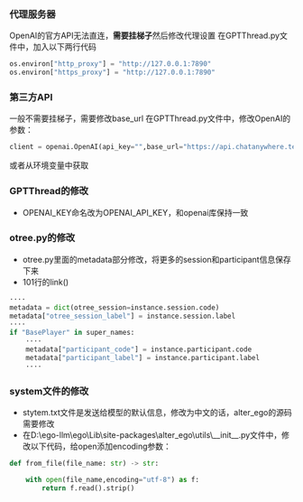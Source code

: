 ### 代理服务器
OpenAI的官方API无法直连，**需要挂梯子**然后修改代理设置
在GPTThread.py文件中，加入以下两行代码
```python
os.environ["http_proxy"] = "http://127.0.0.1:7890" 
os.environ["https_proxy"] = "http://127.0.0.1:7890"
```

### 第三方API
一般不需要挂梯子，需要修改base_url
在GPTThread.py文件中，修改OpenAI的参数：
```python
client = openai.OpenAI(api_key="",base_url="https://api.chatanywhere.tech")
```
或者从环境变量中获取

### GPTThread的修改
- OPENAI_KEY命名改为OPENAI_API_KEY，和openai库保持一致

### otree.py的修改
- otree.py里面的metadata部分修改，将更多的session和participant信息保存下来
- 101行的link()
```python
····
metadata = dict(otree_session=instance.session.code)
metadata["otree_session_label"] = instance.session.label
····
if "BasePlayer" in super_names:
    ····
    metadata["participant_code"] = instance.participant.code
    metadata["participant_label"] = instance.participant.label
    ····
```

### system文件的修改
- stytem.txt文件是发送给模型的默认信息，修改为中文的话，alter_ego的源码需要修改
- 在D:\ego-llm\ego\Lib\site-packages\alter_ego\utils\\\_\_init\_\_.py文件中，修改以下代码，给open添加encoding参数：
```python
def from_file(file_name: str) -> str:

    with open(file_name,encoding="utf-8") as f:
        return f.read().strip()
```